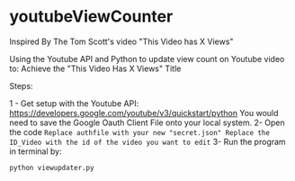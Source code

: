 # youtubeViewCounter
Inspired By The Tom Scott's video "This Video has X Views"

Using the Youtube API and Python to update view count on Youtube video to:
Achieve the "This Video Has X Views" Title 

Steps:

1 - Get setup with the Youtube API: https://developers.google.com/youtube/v3/quickstart/python
    You would need to save the Google Oauth Client File onto your local system.
2-  Open the code
    ```
    Replace authfile with your new "secret.json"
    Replace the ID_Video with the id of the video you want to edit
    ```
3-  Run the program in terminal by:
    
    python viewupdater.py
    
    
